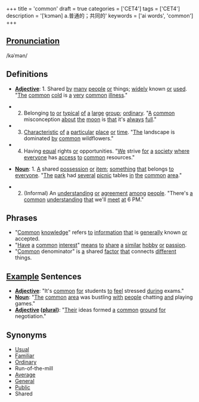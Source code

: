 +++
title = 'common'
draft = true
categories = ['CET4']
tags = ['CET4']
description = '[ˈkɔmən] a.普通的；共同的'
keywords = ['ai words', 'common']
+++

## [Pronunciation](/en/post/pronunciation/)
/kəˈmən/

## Definitions
- **[Adjective](/en/post/adjective/)**: 1. Shared [by](/en/post/by/) [many](/en/post/many/) [people](/en/post/people/) [or](/en/post/or/) things; [widely](/en/post/widely/) known [or](/en/post/or/) [used](/en/post/used/). "[The](/en/post/the/) [common](/en/post/common/) [cold](/en/post/cold/) is [a](/en/post/a/) [very](/en/post/very/) [common](/en/post/common/) [illness](/en/post/illness/)."
- 2. Belonging [to](/en/post/to/) [or](/en/post/or/) [typical](/en/post/typical/) [of](/en/post/of/) [a](/en/post/a/) [large](/en/post/large/) [group](/en/post/group/); [ordinary](/en/post/ordinary/). "[A](/en/post/a/) [common](/en/post/common/) misconception [about](/en/post/about/) [the](/en/post/the/) [moon](/en/post/moon/) is [that](/en/post/that/) it's [always](/en/post/always/) [full](/en/post/full/)."
- 3. [Characteristic](/en/post/characteristic/) [of](/en/post/of/) [a](/en/post/a/) [particular](/en/post/particular/) [place](/en/post/place/) [or](/en/post/or/) [time](/en/post/time/). "[The](/en/post/the/) landscape is dominated [by](/en/post/by/) [common](/en/post/common/) wildflowers."
- 4. Having [equal](/en/post/equal/) rights [or](/en/post/or/) opportunities. "[We](/en/post/we/) strive [for](/en/post/for/) [a](/en/post/a/) [society](/en/post/society/) [where](/en/post/where/) [everyone](/en/post/everyone/) has [access](/en/post/access/) [to](/en/post/to/) [common](/en/post/common/) resources."

- **[Noun](/en/post/noun/)**: 1. [A](/en/post/a/) shared [possession](/en/post/possession/) [or](/en/post/or/) [item](/en/post/item/); [something](/en/post/something/) [that](/en/post/that/) belongs [to](/en/post/to/) [everyone](/en/post/everyone/). "[The](/en/post/the/) [park](/en/post/park/) had [several](/en/post/several/) [picnic](/en/post/picnic/) tables [in](/en/post/in/) [the](/en/post/the/) [common](/en/post/common/) [area](/en/post/area/)."
- 2. (Informal) An [understanding](/en/post/understanding/) [or](/en/post/or/) [agreement](/en/post/agreement/) [among](/en/post/among/) [people](/en/post/people/). "There's [a](/en/post/a/) [common](/en/post/common/) [understanding](/en/post/understanding/) [that](/en/post/that/) we'll [meet](/en/post/meet/) [at](/en/post/at/) 6 PM."

## Phrases
- "[Common](/en/post/common/) [knowledge](/en/post/knowledge/)" refers [to](/en/post/to/) [information](/en/post/information/) [that](/en/post/that/) is [generally](/en/post/generally/) known [or](/en/post/or/) accepted.
- "[Have](/en/post/have/) [a](/en/post/a/) [common](/en/post/common/) [interest](/en/post/interest/)" [means](/en/post/means/) [to](/en/post/to/) [share](/en/post/share/) [a](/en/post/a/) [similar](/en/post/similar/) [hobby](/en/post/hobby/) [or](/en/post/or/) [passion](/en/post/passion/).
- "[Common](/en/post/common/) denominator" is [a](/en/post/a/) shared [factor](/en/post/factor/) [that](/en/post/that/) connects [different](/en/post/different/) things.

## [Example](/en/post/example/) Sentences
- **[Adjective](/en/post/adjective/)**: "It's [common](/en/post/common/) [for](/en/post/for/) students [to](/en/post/to/) [feel](/en/post/feel/) stressed [during](/en/post/during/) exams."
- **[Noun](/en/post/noun/)**: "[The](/en/post/the/) [common](/en/post/common/) [area](/en/post/area/) was bustling [with](/en/post/with/) [people](/en/post/people/) chatting [and](/en/post/and/) playing games."
- **[Adjective](/en/post/adjective/) ([plural](/en/post/plural/))**: "[Their](/en/post/their/) ideas formed [a](/en/post/a/) [common](/en/post/common/) [ground](/en/post/ground/) [for](/en/post/for/) negotiation."

## Synonyms
- [Usual](/en/post/usual/)
- [Familiar](/en/post/familiar/)
- [Ordinary](/en/post/ordinary/)
- Run-of-the-mill
- [Average](/en/post/average/)
- [General](/en/post/general/)
- [Public](/en/post/public/)
- Shared
